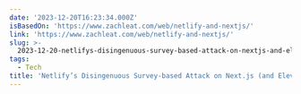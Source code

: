 ```yaml
---
date: '2023-12-20T16:23:34.000Z'
isBasedOn: 'https://www.zachleat.com/web/netlify-and-nextjs/'
link: 'https://www.zachleat.com/web/netlify-and-nextjs/'
slug: >-
  2023-12-20-netlifys-disingenuous-survey-based-attack-on-nextjs-and-eleventy-tooz
tags:
  - Tech
title: 'Netlify’s Disingenuous Survey-based Attack on Next.js (and Eleventy, too)—z'
---
```


